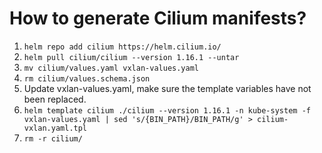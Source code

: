 # How to generate Cilium manifests?

1. `helm repo add cilium https://helm.cilium.io/`
1. `helm pull cilium/cilium --version 1.16.1 --untar`
1. `mv cilium/values.yaml vxlan-values.yaml`
1. `rm cilium/values.schema.json` 
1. Update vxlan-values.yaml, make sure the template variables have not been replaced.
1. `helm template cilium ./cilium --version 1.16.1 -n kube-system -f vxlan-values.yaml | sed 's/{BIN_PATH}/BIN_PATH/g' > cilium-vxlan.yaml.tpl`
1. `rm -r cilium/`